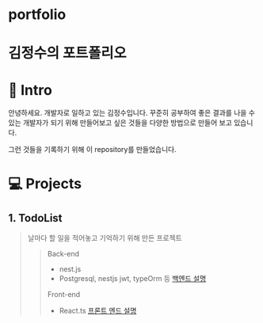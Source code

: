 # portfolio

# 김정수의 포트폴리오

#  🎨 Intro 

안녕하세요. 개발자로 일하고 있는 김정수입니다.
꾸준히 공부하여 좋은 결과를 나을 수 있는 개발자가 되기 위해
만들어보고 싶은 것들을 다양한 방법으로 만들어 보고 있습니다.

그런 것들을 기록하기 위해 이 repository를 만들었습니다.


# 💻 Projects

## 1. TodoList

> 날마다 할 일을 적어놓고 기억하기 위해 만든 프로젝트
> 
>> Back-end
>> - nest.js
>> - Postgresql, nestjs jwt, typeOrm 등
>> [백엔드 설명](https://github.com/Jungsooooooo/todolist_back_nest)
>>
>> Front-end
>> - React.ts
>> [프론트 엔드 설명](https://github.com/Jungsooooooo/todolist_front_react_typescript)

